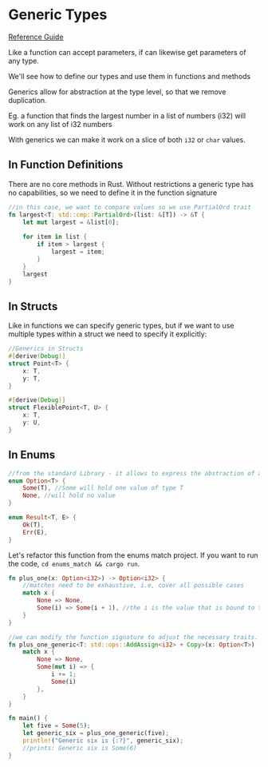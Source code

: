 # Generic Types

[Reference Guide](https://rust-book.cs.brown.edu/ch10-00-generics.html)

Like a function can accept parameters, if can likewise get parameters of any type.

We'll see how to define our types and use them in functions and methods

Generics allow for abstraction at the type level, so that we remove duplication.

Eg. a function that finds the largest number in a list of numbers (i32) will work on any list of i32 numbers

With generics we can make it work on a slice of both `i32` or `char` values.

## In Function Definitions

There are no core methods in Rust. Without restrictions a generic type has no capabilities, so we need to define it in the function signature

```rust
//in this case, we want to compare values so we use PartialOrd trait
fn largest<T: std::cmp::PartialOrd>(list: &[T]) -> &T {
    let mut largest = &list[0];
    
    for item in list {
        if item > largest {
            largest = item;
        }
    }
    largest
}
```

## In Structs

Like in functions we can specify generic types, but if we want to use multiple types within a struct we need to specify it explicitly:

```rust
//Generics in Structs
#[derive(Debug)]
struct Point<T> {
    x: T,
    y: T,
}

#[derive(Debug)]
struct FlexiblePoint<T, U> {
    x: T,
    y: U,
}
```

## In Enums

```rust
//from the standard Library - it allows to express the abstraction of an optional value,i.e, it might have something, or not.
enum Option<T> {
    Some(T), //Some will hold one value of type T
    None, //will hold no value
}

enum Result<T, E> {
    Ok(T),
    Err(E),
}
```

Let's refactor this function from the enums match project. If you want to run the code, `cd enums_match && cargo run`.

```rust
fn plus_one(x: Option<i32>) -> Option<i32> {
    //matches need to be exhaustive, i.e, cover all possible cases
    match x {
        None => None,
        Some(i) => Some(i + 1), //the i is the value that is bound to the Some variant
    }
}

//we can modify the function signature to adjust the necessary traits. By using the AddAssign<i32>, we'll allow to sum 1 to the value passed into Some if it has one.
fn plus_one_generic<T: std::ops::AddAssign<i32> + Copy>(x: Option<T>) -> Option<T> {
    match x {
        None => None,
        Some(mut i) => {
            i += 1;
            Some(i)
        },
    }
}

fn main() {
    let five = Some(5);
    let generic_six = plus_one_generic(five);
    println!("Generic six is {:?}", generic_six);
    //prints: Generic six is Some(6)
}
```
